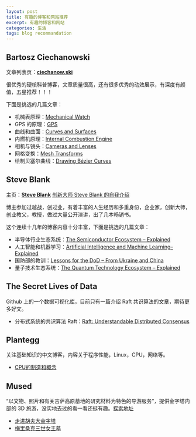 ```yaml
---
layout: post
title: 有趣的博客和网站推荐
excerpt: 有趣的博客和网站
categories: 生活
tags: blog recommandation
---
```


## Bartosz Ciechanowski

文章列表页：[**ciechanow.ski**](https://ciechanow.ski/archives/)

很优秀的硬核科普博客，文章质量很高，还有很多优秀的动效展示，有深度有颜值，五星推荐！！！

下面是挑选的几篇文章：

* 机械表原理：[Mechanical Watch](https://ciechanow.ski/mechanical-watch/)
* GPS 的原理：[GPS](https://ciechanow.ski/gps/)
* 曲线和曲面：[Curves and Surfaces](https://ciechanow.ski/curves-and-surfaces/)
* 内燃机原理：[Internal Combustion Engine](https://ciechanow.ski/internal-combustion-engine/)
* 相机与镜头：[Cameras and Lenses](https://ciechanow.ski/cameras-and-lenses/)
* 网格变换：[Mesh Transforms](https://ciechanow.ski/mesh-transforms/)
* 绘制贝塞尔曲线：[Drawing Bézier Curves](https://ciechanow.ski/drawing-bezier-curves/)


## Steve Blank

主页：[**Steve Blank**](https://steveblank.com/)  [创新大师 Steve Blank 的自我介绍](https://steveblank.com/about/)

博主参加过越战，创过业，有着丰富的人生经历和多重身份，企业家，创新大师，创业教父，教授，做过大量公开演讲，出了几本畅销书。

这个连续十几年的博客内容十分丰富，下面是挑选的几篇文章：

* 半导体行业生态系统：[The Semiconductor Ecosystem – Explained](https://steveblank.com/2022/01/25/the-semiconductor-ecosystem/)
* 人工智能和机器学习：[Artificial Intelligence and Machine Learning– Explained](https://steveblank.com/2022/05/17/artificial-intelligence-and-machine-learning-explained/)
* 国防部的教训：[Lessons for the DoD – From Ukraine and China](https://steveblank.com/2022/05/03/lessons-for-the-dod-from-ukraine-and-china/)
* 量子技术生态系统：[The Quantum Technology Ecosystem – Explained](https://steveblank.com/2022/03/22/the-quantum-technology-ecosystem-explained/)

## The Secret Lives of Data

Github 上的一个数据可视化库，目前只有一篇介绍 Raft 共识算法的文章，期待更多好文。

* 分布式系统的共识算法 Raft：[Raft: Understandable Distributed Consensus](http://thesecretlivesofdata.com/raft/)

## Plantegg

关注基础知识的中文博客，内容关于程序性能，Linux，CPU，网络等。

* [CPU的制造和概念](https://plantegg.github.io/2021/06/01/CPU%E7%9A%84%E5%88%B6%E9%80%A0%E5%92%8C%E6%A6%82%E5%BF%B5/)

## Mused

“以文物、照片和有关吉萨高原墓地的研究材料为特色的导游服务”，提供金字塔内部的 3D 旅游，没实地去过的看一看还挺有趣。[探索地址](https://mused.org/zh-hans/explore/)

* [走进胡夫大金字塔](https://giza.mused.org/zh-hans/guided/335/da-jin-zi-ta-nei-bu)
* [梅里桑克三世女王墓](https://giza.mused.org/zh-hans/guided/332/mei-li-sang-ke-san-shi-nu-wang-mu-g-7530-7540)